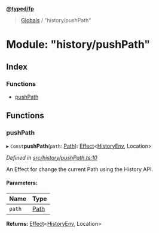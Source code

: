**[@typed/fp](../README.md)**

> [Globals](../globals.md) / "history/pushPath"

# Module: "history/pushPath"

## Index

### Functions

* [pushPath](_history_pushpath_.md#pushpath)

## Functions

### pushPath

▸ `Const`**pushPath**(`path`: [Path](_path_exports_.path.md)): [Effect](_effect_effect_.effect.md)\<[HistoryEnv](../interfaces/_history_historyenv_.historyenv.md), Location>

*Defined in [src/history/pushPath.ts:10](https://github.com/TylorS/typed-fp/blob/f27ba3e/src/history/pushPath.ts#L10)*

An Effect for change the current Path using the History API.

#### Parameters:

Name | Type |
------ | ------ |
`path` | [Path](_path_exports_.path.md) |

**Returns:** [Effect](_effect_effect_.effect.md)\<[HistoryEnv](../interfaces/_history_historyenv_.historyenv.md), Location>
